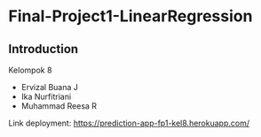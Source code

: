 # Final-Project1-LinearRegression
## Introduction
Kelompok 8
- Ervizal Buana J
- Ika Nurfitriani
- Muhammad Reesa R

Link deployment: https://prediction-app-fp1-kel8.herokuapp.com/
